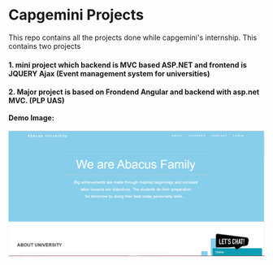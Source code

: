 <h1>Capgemini Projects</h1>
This repo contains all the projects done while capgemini's internship. This contains two projects 
<h4>1. mini project which backend is MVC based ASP.NET and frontend is JQUERY Ajax (Event management system for universities) 
<h4>2. Major project is based on Frondend Angular and backend with asp.net MVC. (PLP UAS)<br><br>
  Demo Image:<br><br>
  <img src="./Capgemini%20PLP%20UAS/abacus.png">
